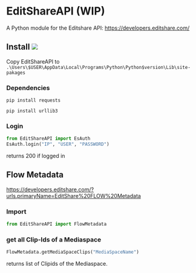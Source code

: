 # EditShareAPI (WIP)
A Python module for the Editshare API: https://developers.editshare.com/


## Install ![](https://cdn.icon-icons.com/icons2/1488/PNG/32/5314-windows_102509.png)
Copy EditShareAPI to `.\Users\$USER\AppData\Local\Programs\Python\Python$version\Lib\site-pakages`

### Dependencies
```
pip install requests
```
```
pip install urllib3
```

### Login
```Python
from EditShareAPI import EsAuth
EsAuth.login("IP", "USER", "PASSWORD")
```
returns 200 if logged in


## Flow Metadata
https://developers.editshare.com/?urls.primaryName=EditShare%20FLOW%20Metadata

### Import
```Python
from EditShareAPI import FlowMetadata
```

### get all Clip-Ids of a Mediaspace
```Python
FlowMetadata.getMediaSpaceClips("MediaSpaceName")
```
returns list of Clipids of the Mediaspace.
